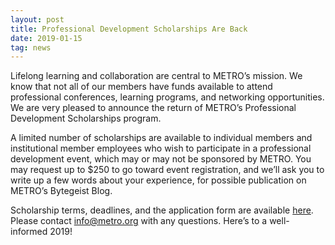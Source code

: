 ```yaml
---
layout: post
title: Professional Development Scholarships Are Back
date: 2019-01-15
tag: news
---
```

Lifelong learning and collaboration are central to METRO’s mission. We know that not all of our members have funds available to attend professional conferences, learning programs, and networking opportunities. We are very pleased to announce the return of METRO’s Professional Development Scholarships program.

A limited number of scholarships are available to individual members and institutional member employees who wish to participate in a professional development event, which may or may not be sponsored by METRO. You may request up to $250 to go toward event registration, and we’ll ask you to write up a few words about your experience, for possible publication on METRO’s Bytegeist Blog.

Scholarship terms, deadlines, and the application form are available [here](https://docs.google.com/forms/d/1kc7kEEjZcU1pPe9uv85hCfYNcrZCHUyW9dcArUvqDTo/viewform?edit_requested=true). Please contact info@metro.org with any questions. Here’s to a well-informed 2019! 

